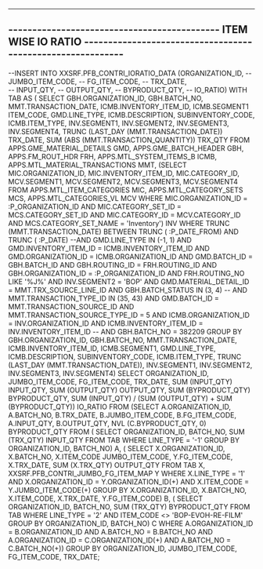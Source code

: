 ----------------------------------------------------------------------------------------------------------------------------
-------------------------------------------- ITEM WISE IO RATIO	 -----------------------------------------------------------
----------------------------------------------------------------------------------------------------------------------------
--INSERT INTO XXSRF.PFB_CONTRI_IORATIO_DATA (ORGANIZATION_ID,
--                                           JUMBO_ITEM_CODE,
--                                           FG_ITEM_CODE,
--                                           TRX_DATE,  
--                                           INPUT_QTY,
--                                           OUTPUT_QTY,
--                                           BYPRODUCT_QTY,
--                                           IO_RATIO)
    WITH
        TAB
        AS
            (  SELECT GBH.ORGANIZATION_ID,
                      GBH.BATCH_NO,
                      MMT.TRANSACTION_DATE,
                      ICMB.INVENTORY_ITEM_ID,
                      ICMB.SEGMENT1                               ITEM_CODE,
                      GMD.LINE_TYPE,
                      ICMB.DESCRIPTION,
                      SUBINVENTORY_CODE,
                      ICMB.ITEM_TYPE,
                      INV.SEGMENT1,
                      INV.SEGMENT2,
                      INV.SEGMENT3,
                      INV.SEGMENT4,
                      TRUNC (LAST_DAY (MMT.TRANSACTION_DATE))     TRX_DATE,
                      SUM (ABS (MMT.TRANSACTION_QUANTITY))        TRX_QTY
                 FROM APPS.GME_MATERIAL_DETAILS     GMD,
                      APPS.GME_BATCH_HEADER         GBH,
                      APPS.FM_ROUT_HDR              FRH,
                      APPS.MTL_SYSTEM_ITEMS_B       ICMB,
                      APPS.MTL_MATERIAL_TRANSACTIONS MMT,
                      (SELECT MIC.ORGANIZATION_ID,
                              MIC.INVENTORY_ITEM_ID,
                              MIC.CATEGORY_ID,
                              MCV.SEGMENT1,
                              MCV.SEGMENT2,
                              MCV.SEGMENT3,
                              MCV.SEGMENT4
                         FROM APPS.MTL_ITEM_CATEGORIES MIC,
                              APPS.MTL_CATEGORY_SETS  MCS,
                              APPS.MTL_CATEGORIES_VL  MCV
                        WHERE     MIC.ORGANIZATION_ID = :P_ORGANIZATION_ID
                              AND MIC.CATEGORY_SET_ID = MCS.CATEGORY_SET_ID
                              AND MIC.CATEGORY_ID = MCV.CATEGORY_ID
                              AND MCS.CATEGORY_SET_NAME = 'Inventory') INV
                WHERE     TRUNC (MMT.TRANSACTION_DATE) BETWEEN TRUNC (
                                                                   :P_DATE_FROM)
                                                           AND TRUNC ( :P_DATE)
                      --AND GMD.LINE_TYPE IN (-1, 1)
                      AND GMD.INVENTORY_ITEM_ID = ICMB.INVENTORY_ITEM_ID
                      AND GMD.ORGANIZATION_ID = ICMB.ORGANIZATION_ID
                      AND GMD.BATCH_ID = GBH.BATCH_ID
                      AND GBH.ROUTING_ID = FRH.ROUTING_ID
                      AND GBH.ORGANIZATION_ID = :P_ORGANIZATION_ID
                      AND FRH.ROUTING_NO LIKE '%J%'
                      AND INV.SEGMENT2 = 'BOP'
                      AND GMD.MATERIAL_DETAIL_ID = MMT.TRX_SOURCE_LINE_ID
					  AND GBH.BATCH_STATUS IN (3, 4)
                      --             AND MMT.TRANSACTION_TYPE_ID IN (35, 43)
                      AND GMD.BATCH_ID = MMT.TRANSACTION_SOURCE_ID
                      AND MMT.TRANSACTION_SOURCE_TYPE_ID = 5
                      AND ICMB.ORGANIZATION_ID = INV.ORGANIZATION_ID
                      AND ICMB.INVENTORY_ITEM_ID = INV.INVENTORY_ITEM_ID
             --                  AND GBH.BATCH_NO = 382209
             GROUP BY GBH.ORGANIZATION_ID,
                      GBH.BATCH_NO,
                      MMT.TRANSACTION_DATE,
                      ICMB.INVENTORY_ITEM_ID,
                      ICMB.SEGMENT1,
                      GMD.LINE_TYPE,
                      ICMB.DESCRIPTION,
                      SUBINVENTORY_CODE,
                      ICMB.ITEM_TYPE,
                      TRUNC (LAST_DAY (MMT.TRANSACTION_DATE)),
                      INV.SEGMENT1,
                      INV.SEGMENT2,
                      INV.SEGMENT3,
                      INV.SEGMENT4)
      SELECT ORGANIZATION_ID,
             JUMBO_ITEM_CODE,
             FG_ITEM_CODE,
             TRX_DATE,
             SUM (INPUT_QTY)                                               INPUT_QTY,
             SUM (OUTPUT_QTY)                                              OUTPUT_QTY,
             SUM (BYPRODUCT_QTY)                                           BYPRODUCT_QTY,
             SUM (INPUT_QTY) / (SUM (OUTPUT_QTY) + SUM (BYPRODUCT_QTY))    IO_RATIO
        FROM (SELECT A.ORGANIZATION_ID,
                     A.BATCH_NO,
                     B.TRX_DATE,
                     B.JUMBO_ITEM_CODE,
                     B.FG_ITEM_CODE,
                     A.INPUT_QTY,
                     B.OUTPUT_QTY,
                     NVL (C.BYPRODUCT_QTY, 0)     BYPRODUCT_QTY
                FROM (  SELECT ORGANIZATION_ID, BATCH_NO, SUM (TRX_QTY) INPUT_QTY
                          FROM TAB
                         WHERE LINE_TYPE = '-1'
                      GROUP BY ORGANIZATION_ID, BATCH_NO) A,
                     (  SELECT X.ORGANIZATION_ID,
                               X.BATCH_NO,
                               X.ITEM_CODE         JUMBO_ITEM_CODE,
                               Y.FG_ITEM_CODE,
                               X.TRX_DATE,
                               SUM (X.TRX_QTY)     OUTPUT_QTY
                          FROM TAB X, XXSRF.PFB_CONTRI_JUMBO_FG_ITEM_MAP Y
                         WHERE     X.LINE_TYPE = '1'
                               AND X.ORGANIZATION_ID = Y.ORGANIZATION_ID(+)
                               AND X.ITEM_CODE = Y.JUMBO_ITEM_CODE(+)
                      GROUP BY X.ORGANIZATION_ID,
                               X.BATCH_NO,
                               X.ITEM_CODE,
                               X.TRX_DATE,
                               Y.FG_ITEM_CODE) B,
                     (  SELECT ORGANIZATION_ID,
                               BATCH_NO,
                               SUM (TRX_QTY)     BYPRODUCT_QTY
                          FROM TAB
                         WHERE     LINE_TYPE = '2'
                               AND ITEM_CODE <> 'BOP-EVOH-RE-FILM'
                      GROUP BY ORGANIZATION_ID, BATCH_NO) C
               WHERE     A.ORGANIZATION_ID = B.ORGANIZATION_ID
                     AND A.BATCH_NO = B.BATCH_NO
                     AND A.ORGANIZATION_ID = C.ORGANIZATION_ID(+)
                     AND A.BATCH_NO = C.BATCH_NO(+))
    GROUP BY ORGANIZATION_ID,
             JUMBO_ITEM_CODE,
             FG_ITEM_CODE,
             TRX_DATE;
